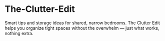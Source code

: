 # The-Clutter-Edit
Smart tips and storage ideas for shared, narrow bedrooms. The Clutter Edit helps you organize tight spaces without the overwhelm — just what works, nothing extra.
